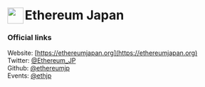 # [<img align="left" width="36" height="36" src="https://raw.githubusercontent.com/ethereumjp/site/1d0f1242cf1635e2181dcacf77f406935d82a38a/public/logo/ej.png">](https://ethereumjapan.org) Ethereum Japan

### Official links

Website: [https://ethereumjapan.org](https://ethereumjapan.org) \
Twitter: [@Ethereum_JP](https://twitter.com/Ethereum_JP) \
Github: [@ethereumjp](https://github.com/ethereumjp) \
Events: [@ethjp](https://lu.ma/ethjp)
